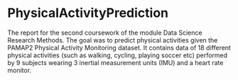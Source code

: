 # PhysicalActivityPrediction

The report for the second coursework of the module Data Science Research Methods. The goal was to predict physical activities given the PAMAP2 Physical Activity Monitoring dataset. It contains data of 18 different physical activities (such as walking, cycling, playing soccer etc) performed by 9 subjects wearing 3 inertial measurement units (IMU) and a heart rate monitor.

